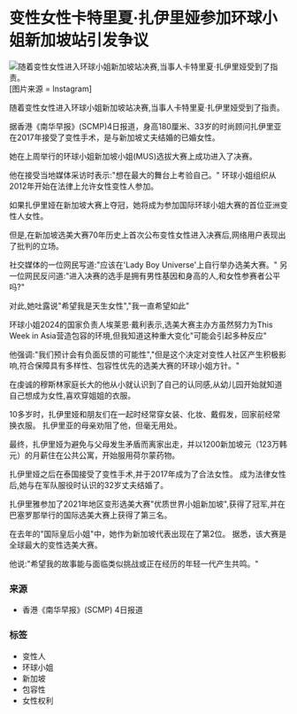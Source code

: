 # 变性女性卡特里夏·扎伊里娅参加环球小姐新加坡站引发争议

![随着变性女性进入环球小姐新加坡站决赛,当事人卡特里夏·扎伊里娅受到了指责。](https://wimg.mk.co.kr/news/cms/202409/04/news-p.v1.20240904.55f2cd15f02e46178746c1e12ea830e4_P1.jpg) 
\[图片来源 = Instagram\]

随着变性女性进入环球小姐新加坡站决赛,当事人卡特里夏·扎伊里娅受到了指责。

据香港《南华早报》(SCMP)4日报道，身高180厘米、33岁的时尚顾问扎伊里亚在2017年接受了变性手术，是与新加坡丈夫结婚的已婚女性。

她在上周举行的环球小姐新加坡小姐(MUS)选拔大赛上成功进入了决赛。

他在接受当地媒体采访时表示:"想在最大的舞台上考验自己。" 环球小姐组织从2012年开始在法律上允许女性变性人参加。

如果扎伊里娅在新加坡大赛上夺冠，她将成为参加国际环球小姐大赛的首位亚洲变性人女性。

但是,在新加坡选美大赛70年历史上首次公布变性女性进入决赛后,网络用户表现出了批判的立场。

社交媒体的一位网民写道:"应该在'Lady Boy Universe'上自行举办选美大赛。" 另一位网民反问道:"进入决赛的选手是拥有男性基因和身高的人,和女性参赛者公平吗?"

对此,她吐露说"希望我是天生女性","我一直希望如此"

环球小姐2024的国家负责人埃莱恩·戴利表示,选美大赛主办方虽然努力为This Week in Asia营造包容的环境,但我知道这种重大变化"可能会引起多种反应"

他强调:"我们预计会有负面反馈的可能性","但是这个决定对变性人社区产生积极影响,符合保障具有多样性、包容性优先的选美大赛的环球小姐方针。"

在虔诚的穆斯林家庭长大的他从小就认识到了自己的认同感,从幼儿园开始就知道自己想成为女性,喜欢穿姐姐的衣服。

10多岁时，扎伊里娅和朋友们在一起时经常穿女装、化妆、戴假发，回家前经常换衣服。 扎伊里亚的母亲劝阻了他，但毫无用处。

最终，扎伊里娅为避免与父母发生矛盾而离家出走，并以1200新加坡元（123万韩元）的月薪住在公共公寓，开始服用荷尔蒙药物。

扎伊里娅之后在泰国接受了变性手术,并于2017年成为了合法女性。 成为法律女性后,她与在军队服役时认识的32岁丈夫结婚了。

扎伊里雅参加了2021年地区变形选美大赛"优质世界小姐新加坡",获得了冠军,并在巴塞罗那举行的国际选美大赛上获得了第三名。

在去年的"国际皇后小姐"中，她作为新加坡代表出现在了第2位。 据悉，该大赛是全球最大的变性选美大赛。

他说:"希望我的故事能与面临类似挑战或正在经历的年轻一代产生共鸣。"

### 来源
- 香港《南华早报》(SCMP) 4日报道

### 标签
- 变性人
- 环球小姐
- 新加坡
- 包容性
- 女性权利